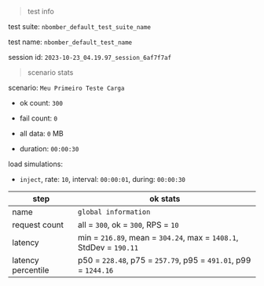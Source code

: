 > test info

test suite: `nbomber_default_test_suite_name`

test name: `nbomber_default_test_name`

session id: `2023-10-23_04.19.97_session_6af7f7af`

> scenario stats

scenario: `Meu Primeiro Teste Carga`

  - ok count: `300`

  - fail count: `0`

  - all data: `0` MB

  - duration: `00:00:30`

load simulations:

  - `inject`, rate: `10`, interval: `00:00:01`, during: `00:00:30`

|step|ok stats|
|---|---|
|name|`global information`|
|request count|all = `300`, ok = `300`, RPS = `10`|
|latency|min = `216.89`, mean = `304.24`, max = `1408.1`, StdDev = `190.11`|
|latency percentile|p50 = `228.48`, p75 = `257.79`, p95 = `491.01`, p99 = `1244.16`|




